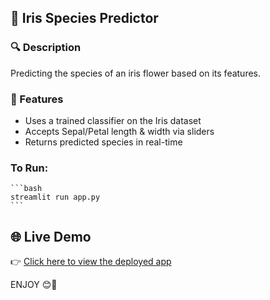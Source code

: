 ## 🌸 Iris Species Predictor

### 🔍 Description
Predicting the species of an iris flower based on its features.

### 🧠 Features
- Uses a trained classifier on the Iris dataset
- Accepts Sepal/Petal length & width via sliders
- Returns predicted species in real-time

### To Run:
    ```bash
    streamlit run app.py
    ```

## 🌐 Live Demo

👉 [Click here to view the deployed app]()

ENJOY 😊🎉
